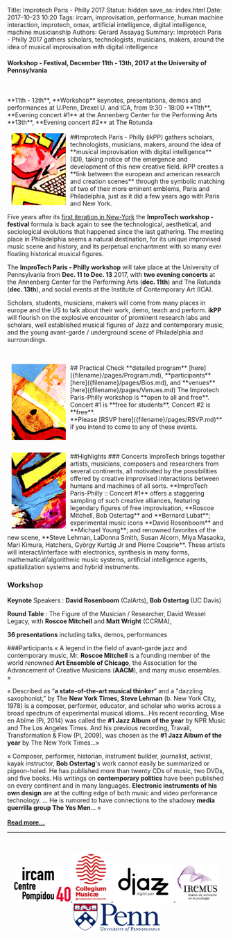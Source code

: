 Title: Improtech Paris - Philly 2017 
Status: hidden 
save_as: index.html
Date: 2017-10-23 10:20
Tags: ircam, improvisation, performance, human machine interaction, improtech, omax, artificial intelligence, digital intelligence, machine musicianship
Authors: Gerard Assayag
Summary: Improtech Paris - Philly 2017 gathers scholars, technologists, musicians, makers, around the idea of musical improvisation with digital intelligence 

#### Workshop - Festival, December 11th - 13th, 2017 at the University of Pennsylvania 
<br>
<br>
**11th - 13th**, **Workshop** keynotes, presentations, demos and performances at U.Penn, Drexel U. and ICA,  from 9:30 - 18:00  
**11th**, **Evening concert #1** at the Annenberg Center for the Performing Arts  
**13th**, **Evening concert #2** at The Rotunda  
<br>
<br>


<img src="../images/IKPoster_Frag12.png" width="125" style="float:left" hspace="10">
##Improtech Paris - Philly (ikPP)
gathers scholars, technologists, musicians, makers, around the idea of **musical improvisation with digital intelligence** (IDI), taking notice of the emergence and development of this new creative field.
ikPP creates a **link between the european and american research and creation scenes** through the symbolic matching of two of their more eminent emblems, Paris and Philadelphia, just as it did a few years ago with Paris and New York.

Five years after its [first iteration in New-York](http://repmus.ircam.fr/improtechpny) the **ImproTech workshop - festival** formula is back again to see the technological, aesthetical, and sociological evolutions that happened since the last gathering.  The meeting place in Philadelphia seems a natural destination, for its unique improvised music scene and history, and its perpetual enchantment with so many ever floating historical musical figures.

The **ImproTech Paris - Philly workshop** will take place at the University of Pennsylvania from **Dec. 11 to Dec. 13** 2017, with **two evening concerts** at the Annenberg Center for the Performing Arts (**dec. 11th**) and The Rotunda (**dec. 13th**), and social events at the Institute of Contemporary Art (ICA).
 
Scholars, students, musicians, makers will come from many places in europe and the US to talk about their work, demo, teach and perform. **ikPP** will flourish on the explosive encounter of prominent research labs and scholars, well established musical figures of Jazz and contemporary music, and the young avant-garde / underground scene of Philadelphia and surroundings.
<br>
<br>
<br>

<img src="../images/IKPoster_frag17.png" width="125" style="float:left" hspace="10">
## Practical
Check **detailed program** [here]({filename}/pages/Program.md), **participants** [here]({filename}/pages/Bios.md), and **venues**  [here]({filename}/pages/Venues.md)  
The Improtech Paris-Philly workshop is **open to all and free**.  
Concert #1 is **free for students**, Concert #2 is **free**.  
<br>
**Please [RSVP here]({filename}/pages/RSVP.md)** if you intend to come to any of these events.
<br>
<br>
<br>
<br>

<img src="../images/IKPoster_frag22.png" width="125" style="float:left" hspace="10">
##Highlights
### Concerts
ImproTech brings together artists, musicians, composers and researchers from several continents, all motivated by the possibilities offered by creative improvised interactions between humans and machines of all sorts.  
**ImproTech Paris-Philly :: Concert #1** offers a staggering sampling of such creative alliances, featuring legendary figures of free improvisation, **Roscoe Mitchell, Bob Ostertag** and **Bernard Lubat**; experimental music icons **David Rosenboom** and **Michael Young**; and renowned favorites of the new scene, **Steve Lehman, LaDonna Smith, Susan Alcorn, Miya Masaoka, Mari Kimura, Hatchers, György Kurtág Jr and Pierre Couprie**. These artists will interact/interface with electronics, synthesis in many forms, mathematical/algorithmic music systems, artificial intelligence agents, spatialization systems and hybrid instruments.

### Workshop

**Keynote** Speakers : **David Rosenboom** (CalArts), **Bob Ostertag** (UC Davis)

**Round Table** : The Figure of the Musician / Researcher, David Wessel Legacy, with **Roscoe Mitchell** and **Matt Wright** (CCRMA), 

**36 presentations** including talks, demos, performances


###Participants
«  A legend in the field of avant-garde jazz and contemporary music, Mr. **Roscoe Mitchell** is a founding member of the world renowned **Art Ensemble of Chicago**, the Association for the Advancement of Creative Musicians (**AACM**), and many music ensembles. » 

«  Described as “**a state-of-the-art musical thinker**” and a "dazzling saxophonist,” by The **New York Times**, **Steve Lehman** (b. New York City, 1978) is a composer, performer, educator, and scholar who works across a broad spectrum of experimental musical idioms...His recent recording, Mise en Abîme (Pi, 2014) was called the **#1 Jazz Album of the year** by NPR Music and The Los Angeles Times. And his previous recording, Travail, Transformation & Flow (Pi, 2009), was chosen as the **#1 Jazz Album of the year** by The New York Times...» 

« Composer, performer, historian, instrument builder, journalist, activist, kayak instructor, **Bob Ostertag**'s work cannot easily be summarized or pigeon-holed. He has published more than twenty CDs of music, two DVDs, and five books. His writings on **contemporary politics** have been published on every continent and in many languages. **Electronic instruments of his own design** are at the cutting edge of both music and video performance technology. ... He is rumored to have connections to the shadowy **media guerrilla group The Yes Men**… » 
<br>
<br>
**[Read more...]({filename}/pages/Highlights.md)**  


---

<p align="center">
<br><br>
<a target="_blank" href="https://www.w3schools.com"> <img  src="../images/LOGO.Ircam.jpg" width="130"> </a>
<a target="_blank" href="https://www.w3schools.com"> <img  src="../images/collegium-logo.png" width="90"> </a>
<a target="_blank" href="https://www.w3schools.com"> <img  src="../images/DjazzLOGO.png" width="140"> </a>
<a target="_blank" href="https://www.w3schools.com"> <img  src="../images/logo-iremus.png" width="100"> </a>
<a target="_blank" href="https://www.w3schools.com"> <img  src="../images/penn_fulllogo.gif" width="200"> </a>
<br><br><br><br>
</p>
